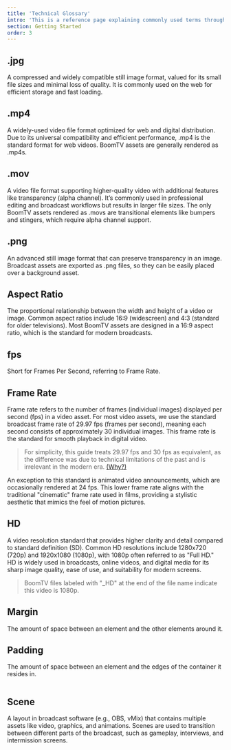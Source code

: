 ```yaml
---
title: 'Technical Glossary'
intro: 'This is a reference page explaining commonly used terms throughout this guide, for those unfamiliar with any of the terms used, or simply seeking clarity on how we use these terms at BoomTV.'
section: Getting Started
order: 3
---
```


## .jpg

A compressed and widely compatible still image format, valued for its small file sizes and minimal loss of quality. It is commonly used on the web for efficient storage and fast loading.

## .mp4

A widely-used video file format optimized for web and digital distribution. Due to its universal compatibility and efficient performance, .mp4 is the standard format for web videos. BoomTV assets are generally rendered as .mp4s.

## .mov

A video file format supporting higher-quality video with additional features like transparency (alpha channel). It’s commonly used in professional editing and broadcast workflows but results in larger file sizes. The only BoomTV assets rendered as .movs are transitional elements like bumpers and stingers, which require alpha channel support.

## .png

An advanced still image format that can preserve transparency in an image. Broadcast assets are exported as .png files, so they can be easily placed over a background asset.

## Aspect Ratio

The proportional relationship between the width and height of a video or image. Common aspect ratios include 16:9 (widescreen) and 4:3 (standard for older televisions). Most BoomTV assets are designed in a 16:9 aspect ratio, which is the standard for modern broadcasts.

## fps

Short for Frames Per Second, referring to Frame Rate.

## Frame Rate

Frame rate refers to the number of frames (individual images) displayed per second (fps) in a video asset. For most video assets, we use the standard broadcast frame rate of 29.97 fps (frames per second), meaning each second consists of approximately 30 individual images. This frame rate is the standard for smooth playback in digital video.

<blockquote>
  For simplicity, this guide treats 29.97 fps and 30 fps as equivalent, as the difference was due to technical limitations of the past and is irrelevant in the modern era. <a href="https://www.diyphotography.net/camera-shoots-29-97fps-not-30fps-doesnt-really-matter/" target="_blank">(Why?)</a>
</blockquote>

An exception to this standard is animated video announcements, which are occasionally rendered at 24 fps. This lower frame rate aligns with the traditional "cinematic" frame rate used in films, providing a stylistic aesthetic that mimics the feel of motion pictures.

## HD

A video resolution standard that provides higher clarity and detail compared to standard definition (SD). Common HD resolutions include 1280x720 (720p) and 1920x1080 (1080p), with 1080p often referred to as "Full HD." HD is widely used in broadcasts, online videos, and digital media for its sharp image quality, ease of use, and suitability for modern screens.

<blockquote>BoomTV files labeled with "_HD" at the end of the file name indicate this video is 1080p.</blockquote>

## Margin

The amount of space between an element and the other elements around it.

## Padding

The amount of space between an element and the edges of the container it resides in.

<img src="https://images.ctfassets.net/pdf29us7flmy/6FMwLUnze6f6SQjjxpB5lq/4da8905078cce5668a00b488f913340d/-IND-004-082-_When_and_How_To_Use_Margin_vs._Padding_in_CSS_-_Final.png?w=1440&q=100&fm=avif" alt="">

## Scene

A layout in broadcast software (e.g., OBS, vMix) that contains multiple assets like video, graphics, and animations. Scenes are used to transition between different parts of the broadcast, such as gameplay, interviews, and intermission screens.

